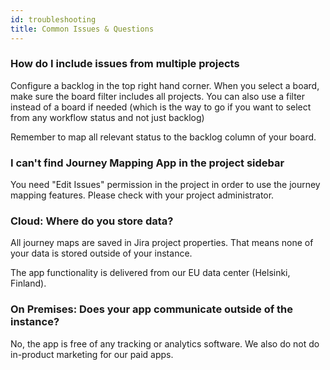 ```yaml
---
id: troubleshooting
title: Common Issues & Questions
---
```


### How do I include issues from multiple projects

Configure a backlog in the top right hand corner.
When you select a board, make sure the board filter includes
all projects. You can also use a filter instead of a board if needed (which is the way to go
if you want to select from any workflow status and not just backlog)

Remember to map all relevant status to the backlog column of your board.

### I can't find Journey Mapping App in the project sidebar

You need "Edit Issues" permission in the project in order to use the journey mapping features. 
Please check with your project administrator.

### Cloud: Where do you store data?

All journey maps are saved in Jira project properties. That means none of your data is stored
outside of your instance.

The app functionality is delivered from our EU data center (Helsinki, Finland).

### On Premises: Does your app communicate outside of the instance?

No, the app is free of any tracking or analytics software.
We also do not do in-product marketing for our paid apps.